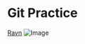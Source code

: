 # Git Practice
[Ravn](https://ravn.co)
![Image](https://upload.wikimedia.org/wikipedia/commons/6/6f/Einstein-formal_portrait-35.jpg)
